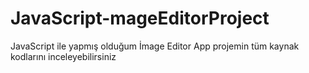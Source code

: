 # JavaScript-mageEditorProject


JavaScript ile yapmış olduğum İmage Editor App projemin tüm kaynak kodlarını inceleyebilirsiniz
